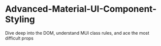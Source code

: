 # Advanced-Material-UI-Component-Styling
Dive deep into the DOM, understand MUI class rules, and ace the most difficult props

